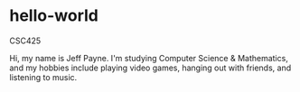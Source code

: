 # hello-world
CSC425

Hi, my name is Jeff Payne. I'm studying Computer Science & Mathematics, and my hobbies include playing video games, hanging out with friends, and listening to music.

